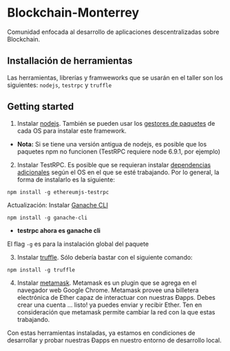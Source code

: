 # Blockchain-Monterrey
Comunidad enfocada al desarrollo de aplicaciones descentralizadas sobre Blockchain.


## Installación de herramientas

Las herramientas, librerías y framweworks que se usarán en el taller son los siguientes: `nodejs`, `testrpc` y `truffle`


## Getting started

1) Instalar [nodejs](https://nodejs.org/en/download/). También se pueden usar los [gestores de paquetes](https://nodejs.org/en/download/package-manager/) de cada OS para instalar este framework.
* **Nota:** Si se tiene una versión antigua de nodejs, es posible que los paquetes npm no funcionen (TestRPC requiere node 6.9.1, por ejemplo)

2) Instalar TestRPC. Es posible que se requieran instalar [dependencias adicionales](https://github.com/ethereumjs/testrpc) según el OS en el que se esté trabajando.
Por lo general, la forma de instalarlo es la siguiente:
```
npm install -g ethereumjs-testrpc
```
  Actualización: Instalar  [Ganache CLI](https://github.com/trufflesuite/ganache-cli) 
  ```
  npm install -g ganache-cli
  ```
  * **testrpc ahora es ganache cli**
  
  El flag `-g` es para la instalación global del paquete

3) Instalar [truffle](https://truffleframework.com/docs/getting_started/installation). Sólo debería bastar con el siguiente comando:
```
npm install -g truffle
```
4) Instalar [metamask](https://chrome.google.com/webstore/detail/metamask/nkbihfbeogaeaoehlefnkodbefgpgknn). Metamask es un plugin que se agrega en el navegador web Google Chrome. Metamask provee una billetera electrónica de Ether capaz de interactuar con nuestras Đapps. Debes crear una cuenta ... listo! ya puedes enviar y recibir Ether. Ten en consideración que metamask permite cambiar la red con la que estas trabajando.


Con estas herramientas instaladas, ya estamos en condiciones de desarrollar y probar nuestras Đapps en nuestro entorno de desarrollo local.
